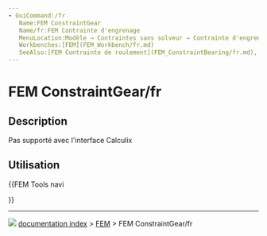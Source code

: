 ```yaml
---
- GuiCommand:/fr
   Name:FEM ConstraintGear
   Name/fr:FEM Contrainte d'engrenage
   MenuLocation:Modèle → Contraintes sans solveur → Contrainte d'engrenage
   Workbenches:[FEM](FEM_Workbench/fr.md)
   SeeAlso:[FEM Contrainte de roulement](FEM_ConstraintBearing/fr.md), [FEM Contrainte de poulie](FEM_ConstraintPulley/fr.md)
---
```


# FEM ConstraintGear/fr

## Description

Pas supporté avec l\'interface Calculix

## Utilisation





{{FEM Tools navi

}}



---
![](images/Right_arrow.png) [documentation index](../README.md) > [FEM](Category_FEM.md) > FEM ConstraintGear/fr
